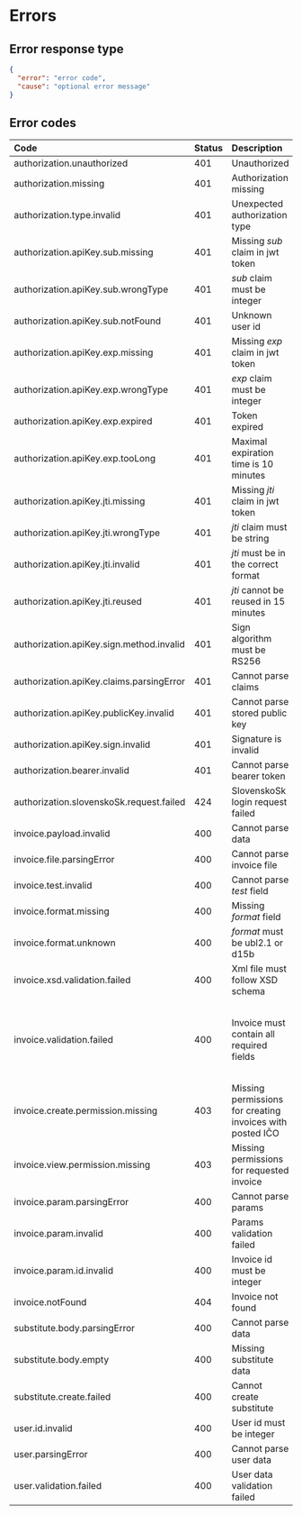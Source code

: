 # Errors

## Error response type 

```json
{
  "error": "error code",
  "cause": "optional error message"
}
```

## Error codes

| Code | Status | Description | Cause |
| :--- | :----- | :---------- | :---- |
| authorization.unauthorized | 401 | Unauthorized | |
| authorization.missing | 401 | Authorization missing | |
| authorization.type.invalid | 401 | Unexpected authorization type | |
| authorization.apiKey.sub.missing | 401 | Missing *sub* claim in jwt token | |
| authorization.apiKey.sub.wrongType | 401 | *sub* claim must be integer | |
| authorization.apiKey.sub.notFound | 401 | Unknown user id | |
| authorization.apiKey.exp.missing | 401 | Missing *exp* claim in jwt token | |
| authorization.apiKey.exp.wrongType | 401 | *exp* claim must be integer | |
| authorization.apiKey.exp.expired | 401 | Token expired | |
| authorization.apiKey.exp.tooLong | 401 | Maximal expiration time is 10 minutes | |
| authorization.apiKey.jti.missing | 401 | Missing *jti* claim in jwt token | |
| authorization.apiKey.jti.wrongType | 401 | *jti* claim must be string | |
| authorization.apiKey.jti.invalid | 401 | *jti* must be in the correct format |  |
| authorization.apiKey.jti.reused | 401 | *jti* cannot be reused in 15 minutes | |
| authorization.apiKey.sign.method.invalid | 401 | Sign algorithm must be RS256 | |
| authorization.apiKey.claims.parsingError | 401 | Cannot parse claims | |
| authorization.apiKey.publicKey.invalid | 401 | Cannot parse stored public key |  |
| authorization.apiKey.sign.invalid | 401 | Signature is invalid | |
| authorization.bearer.invalid | 401 | Cannot parse bearer token | |
| authorization.slovenskoSk.request.failed | 424 | SlovenskoSk login request failed | |
| invoice.payload.invalid | 400 | Cannot parse data | Error message |
| invoice.file.parsingError | 400 | Cannot parse invoice file | Error message |
| invoice.test.invalid | 400 | Cannot parse *test* field | Error message |
| invoice.format.missing | 400 | Missing *format* field | |
| invoice.format.unknown | 400 | *format* must be ubl2.1 or d15b | |
| invoice.xsd.validation.failed | 400 | Xml file must follow XSD schema | Error message |
| invoice.validation.failed | 400 | Invoice must contain all required fields | Comma separated error codes from [Validation errors](validations.md) |
| invoice.create.permission.missing | 403 | Missing permissions for creating invoices with posted IČO | |
| invoice.view.permission.missing | 403 | Missing permissions for requested invoice | |
| invoice.param.parsingError | 400 | Cannot parse params | Error message |
| invoice.param.invalid | 400 | Params validation failed | Error message |
| invoice.param.id.invalid | 400 | Invoice id must be integer | Error message |
| invoice.notFound | 404 | Invoice not found | |
| substitute.body.parsingError | 400 | Cannot parse data | Error message |
| substitute.body.empty | 400 | Missing substitute data | |
| substitute.create.failed | 400 | Cannot create substitute | Error message |
| user.id.invalid | 400 | User id must be integer | Error message |
| user.parsingError | 400 | Cannot parse user data | Error message |
| user.validation.failed | 400 | User data validation failed | Error message |
